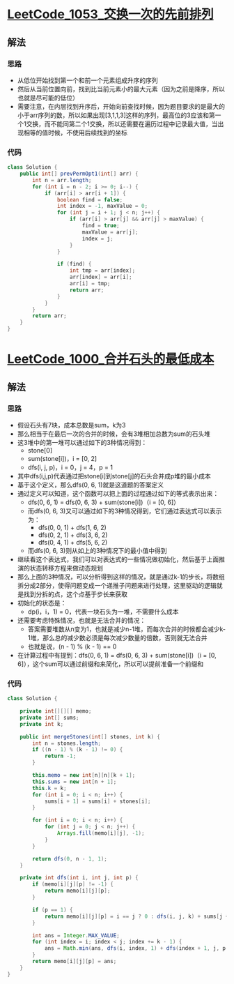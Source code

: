 # [LeetCode_1053_交换一次的先前排列](https://leetcode.cn/problems/previous-permutation-with-one-swap/)
## 解法
### 思路
- 从低位开始找到第一个和前一个元素组成升序的序列
- 然后从当前位置向前，找到比当前元素小的最大元素（因为之前是降序，所以也就是尽可能的低位）
- 需要注意，在内层找到升序后，开始向前查找时候，因为题目要求的是最大的小于arr序列的数，所以如果出现[3,1,1,3]这样的序列，最高位的3应该和第一个1交换，而不能同第二个1交换，所以还需要在遍历过程中记录最大值，当出现相等的值时候，不使用后续找到的坐标
### 代码
```java
class Solution {
    public int[] prevPermOpt1(int[] arr) {
        int n = arr.length;
        for (int i = n - 2; i >= 0; i--) {
            if (arr[i] > arr[i + 1]) {
                boolean find = false;
                int index = -1, maxValue = 0;
                for (int j = i + 1; j < n; j++) {
                    if (arr[i] > arr[j] && arr[j] > maxValue) {
                        find = true;
                        maxValue = arr[j];
                        index = j;
                    }
                }

                if (find) {
                    int tmp = arr[index];
                    arr[index] = arr[i];
                    arr[i] = tmp;
                    return arr;
                }
            }
        }
        return arr;
    }
}
```
# [LeetCode_1000_合并石头的最低成本](https://leetcode.cn/problems/minimum-cost-to-merge-stones/)
## 解法
### 思路
- 假设石头有7块，成本总数是sum，k为3
- 那么相当于在最后一次的合并的时候，会有3堆相加总数为sum的石头堆
- 这3堆中的第一堆可以通过如下的3种情况得到：
    - stone[0]
    - sum(stone[i])，i = [0, 2]
    - dfs(i, j, p)，i = 0，j = 4，p = 1
- 其中dfs(i,j,p)代表通过把stone[i]到stone[j]的石头合并成p堆的最小成本
- 基于这个定义，那么dfs(0, 6, 1)就是这道题的答案定义
- 通过定义可以知道，这个函数可以把上面的过程通过如下的等式表示出来：
    - dfs(0, 6, 1) = dfs(0, 6, 3) + sum(stone[i])（i = [0, 6]）
    - 而dfs(0, 6, 3)又可以通过如下的3种情况得到，它们通过表达式可以表示为：
        - dfs(0, 0, 1) + dfs(1, 6, 2)
        - dfs(0, 2, 1) + dfs(3, 6, 2)
        - dfs(0, 4, 1) + dfs(5, 6, 2)
    - 而dfs(0, 6, 3)则从如上的3种情况下的最小值中得到
- 继续看这个表达式，我们可以对表达式的一些情况做初始化，然后基于上面推演的状态转移方程来做动态规划
- 那么上面的3种情况，可以分析得到这样的情况，就是通过k-1的步长，将数组拆分成2部分，使得问题变成一个递推子问题来进行处理，这里驱动的逻辑就是找到分拆的点，这个点基于步长来获取
- 初始化的状态是：
    - dp(i，i，1) = 0，代表一块石头为一堆，不需要什么成本
- 还需要考虑特殊情况，也就是无法合并的情况：
    - 答案需要堆数从n变为1，也就是减少n-1堆，而每次合并的时候都会减少k-1堆，那么总的减少数必须是每次减少数量的倍数，否则就无法合并
    - 也就是说，(n - 1) % (k - 1) == 0
- 在计算过程中有提到：dfs(0, 6, 1) = dfs(0, 6, 3) + sum(stone[i])（i = [0, 6]），这个sum可以通过前缀和来简化，所以可以提前准备一个前缀和
### 代码
```java
class Solution {

    private int[][][] memo;
    private int[] sums;
    private int k;

    public int mergeStones(int[] stones, int k) {
        int n = stones.length;
        if ((n - 1) % (k - 1) != 0) {
            return -1;
        }

        this.memo = new int[n][n][k + 1];
        this.sums = new int[n + 1];
        this.k = k;
        for (int i = 0; i < n; i++) {
            sums[i + 1] = sums[i] + stones[i];
        }

        for (int i = 0; i < n; i++) {
            for (int j = 0; j < n; j++) {
                Arrays.fill(memo[i][j], -1);
            }
        }

        return dfs(0, n - 1, 1);
    }

    private int dfs(int i, int j, int p) {
        if (memo[i][j][p] != -1) {
            return memo[i][j][p];
        }

        if (p == 1) {
            return memo[i][j][p] = i == j ? 0 : dfs(i, j, k) + sums[j + 1] - sums[i];
        }

        int ans = Integer.MAX_VALUE;
        for (int index = i; index < j; index += k - 1) {
            ans = Math.min(ans, dfs(i, index, 1) + dfs(index + 1, j, p - 1));
        }
        return memo[i][j][p] = ans;
    }
}
```